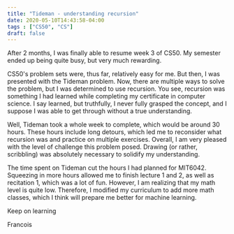 ```yaml
---
title: "Tideman - understanding recursion"
date: 2020-05-10T14:43:58-04:00
tags : ["CS50", "CS"]
draft: false
---
```

After 2 months, I was finally able to resume week 3 of CS50. My semester ended up being quite busy, but very much rewarding.

CS50's problem sets were, thus far, relatively easy for me. But then, I was presented with the Tideman problem. Now, there are multiple ways to solve the problem, but I was determined to use recursion. You see, recursion was something I had learned while completing my certificate in computer science. I say learned, but truthfully, I never fully grasped the concept, and I suppose I was able to get through without a true understanding.

Well, Tideman took a whole week to complete, which would be around 30 hours. These hours include long detours, which led me to reconsider what recursion was and practice on multiple exercises. Overall, I am very pleased with the level of challenge this problem posed. Drawing (or rather, scribbling) was absolutely necessary to solidify my understanding.

The time spent on Tideman cut the hours I had planned for MIT6042. Squeezing in more hours allowed me to finish lecture 1 and 2, as well as recitation 1, which was a lot of fun. However, I am realizing that my math level is quite low. Therefore, I modified my curriculum to add more math classes, which I think will prepare me better for machine learning.

Keep on learning

Francois
